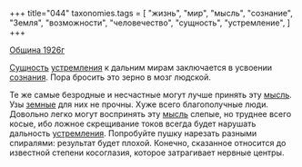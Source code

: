 +++
title="044"
taxonomies.tags = [
 "жизнь",
 "мир",
 "мысль",
 "сознание",
 "Земля",
 "возможности",
 "человечество",
 "сущность",
 "устремление",
]
+++

[Община 1926г](/agni/1926)

[Сущность](/tags/сущность) [устремления](/tags/устремление) к дальним мирам заключается в усвоении [сознания](/tags/человечество). Пора бросить это зерно в мозг людской.   

Те же самые безродные и несчастные могут лучше принять эту [мысль](/tags/мысль). Узы [земные](/tags/Земля) для них не прочны. Хуже всего благополучные люди. Довольно легко могут воспринять эту [мысль](/tags/мысль) слепые, но труднее всего косые, ибо ложное скрещивание токов всегда будет нарушать дальность [устремления](/tags/устремление). Попробуйте пушку нарезать разными спиралями: результат будет плохой. Конечно, сказанное относится до известной степени косоглазия, которое затрагивает нервные центры.   

